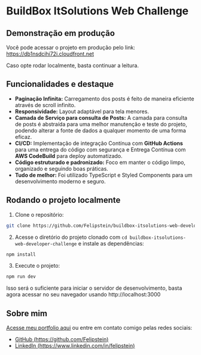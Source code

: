 # BuildBox ItSolutions Web Challenge

## Demonstração em produção

Você pode acessar o projeto em produção pelo link: https://db1nsdcihi72i.cloudfront.net

Caso opte rodar localmente, basta continuar a leitura.

## Funcionalidades e destaque
- **Paginação Infinita:** Carregamento dos posts é feito de maneira eficiente através de scroll infinito.
- **Responsividade:** Layout adaptável para tela menores.
- **Camada de Serviço para consulta de Posts:** A camada para consulta de posts é abstraída para uma melhor manutenção e teste do projeto, podendo alterar a fonte de dados a qualquer momento de uma forma eficaz.
- **CI/CD:** Implementação de integração Contínua com **GitHub Actions** para uma entrega do código com segurança e Entrega Contínua com **AWS CodeBuild** para deploy automatizado.
- **Código estruturado e padronizado:** Foco em manter o código limpo, organizado e seguindo boas práticas.
- **Tudo de melhor:** Foi utilizado TypeScript e Styled Components para um desenvolvimento moderno e seguro.

## Rodando o projeto localmente

1. Clone o repositório:
```bash
git clone https://github.com/Felipstein/buildbox-itsolutions-web-developer-challenge.git
```

2. Acesse o diretório do projeto clonado com `cd buildbox-itsolutions-web-developer-challenge` e instale as dependências:
```bash
npm install
```

3. Execute o projeto:
```bash
npm run dev
```

Isso será o suficiente para iniciar o servidor de desenvolvimento, basta agora acessar no seu navegador usando http://localhost:3000

## Sobre mim

[Acesse meu portfolio aqui](https://d1szikd9uvunff.cloudfront.net/) ou entre em contato comigo pelas redes sociais:
- [GitHub (https://github.com/Felipstein)](https://github.com/Felipstein)
- [LinkedIn (https://www.linkedin.com/in/felipstein)](https://www.linkedin.com/in/felipstein/)
